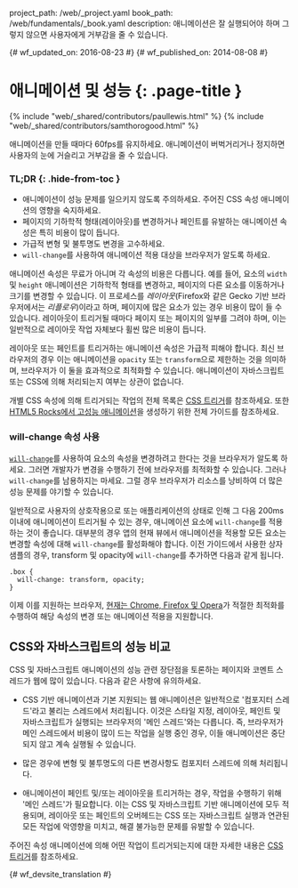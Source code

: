 project_path: /web/_project.yaml
book_path: /web/fundamentals/_book.yaml
description: 애니메이션은 잘 실행되어야 하며 그렇지 않으면 사용자에게 거부감을 줄 수 있습니다.

{# wf_updated_on: 2016-08-23 #}
{# wf_published_on: 2014-08-08 #}

# 애니메이션 및 성능 {: .page-title }

{% include "web/_shared/contributors/paullewis.html" %}
{% include "web/_shared/contributors/samthorogood.html" %}

애니메이션을 만들 때마다 60fps를 유지하세요. 애니메이션이 버벅거리거나 정지하면 사용자의 눈에 거슬리고 거부감을 줄 수 있습니다.

### TL;DR {: .hide-from-toc }
* 애니메이션이 성능 문제를 일으키지 않도록 주의하세요. 주어진 CSS 속성 애니메이션의 영향을 숙지하세요.
* 페이지의 기하학적 형태(레이아웃)를 변경하거나 페인트를 유발하는 애니메이션 속성은 특히 비용이 많이 듭니다.
* 가급적 변형 및 불투명도 변경을 고수하세요.
*  <code>will-change</code>를 사용하여 애니메이션 적용 대상을 브라우저가 알도록 하세요.


애니메이션 속성은 무료가 아니며 각 속성의 비용은 다릅니다. 예를 들어, 요소의 `width` 및 `height` 애니메이션은 기하학적 형태를 변경하고, 페이지의 다른 요소를 이동하거나 크기를 변경할 수 있습니다. 이 프로세스를 *레이아웃*(Firefox와 같은 Gecko 기반 브라우저에서는 *리플로우*)이라고 하며, 페이지에 많은 요소가 있는 경우 비용이 많이 들 수 있습니다. 레이아웃이 트리거될 때마다 페이지 또는 페이지의 일부를 그려야 하며, 이는 일반적으로 레이아웃 작업 자체보다 휠씬 많은 비용이 듭니다.

레이아웃 또는 페인트를 트리거하는 애니메이션 속성은 가급적 피해야 합니다. 최신 브라우저의 경우 이는 애니메이션을 `opacity` 또는 `transform`으로 제한하는 것을 의미하며, 브라우저가 이 둘을 효과적으로 최적화할 수 있습니다. 애니메이션이 자바스크립트 또는 CSS에 의해 처리되는지 여부는 상관이 없습니다.

개별 CSS 속성에 의해 트리거되는 작업의 전체 목록은 [CSS 트리거](http://csstriggers.com)를 참조하세요. 또한 [HTML5 Rocks에서 고성능 애니메이션](http://www.html5rocks.com/en/tutorials/speed/high-performance-animations/)을 생성하기 위한 전체 가이드를 참조하세요.

### will-change 속성 사용

[`will-change`](https://dev.w3.org/csswg/css-will-change/)를 사용하여 요소의 속성을 변경하려고 한다는 것을 브라우저가 알도록 하세요. 그러면 개발자가 변경을 수행하기 전에 브라우저를 최적화할 수 있습니다. 그러나 `will-change`를 남용하지는 마세요. 그럴 경우 브라우저가 리소스를 낭비하여 더 많은 성능 문제를 야기할 수 있습니다.

일반적으로 사용자의 상호작용으로 또는 애플리케이션의 상태로 인해 그 다음 200ms 이내에 애니메이션이 트리거될 수 있는 경우, 애니메이션 요소에 `will-change`를 적용하는 것이 좋습니다. 대부분의 경우 앱의 현재 뷰에서 애니메이션을 적용할 모든 요소는 변경할 속성에 대해 `will-change`를 활성화해야 합니다. 이전 가이드에서 사용한 상자 샘플의 경우, transform 및 opacity에 `will-change`를 추가하면 다음과 같게 됩니다.


    .box {
      will-change: transform, opacity;
    }
    

이제 이를 지원하는 브라우저, [현재는 Chrome, Firefox 및 Opera](http://caniuse.com/#feat=will-change)가 적절한 최적화를 수행하여 해당 속성의 변경 또는 애니메이션 적용을 지원합니다.

## CSS와 자바스크립트의 성능 비교

CSS 및 자바스크립트 애니메이션의 성능 관련 장단점을 토론하는 페이지와 코멘트 스레드가 웹에 많이 있습니다. 다음과 같은 사항에 유의하세요.

* CSS 기반 애니메이션과 기본 지원되는 웹 애니메이션은 일반적으로 '컴포지터 스레드'라고 불리는 스레드에서 처리됩니다. 이것은 스타일 지정, 레이아웃, 페인트 및 자바스크립트가 실행되는 브라우저의 '메인 스레드'와는 다릅니다. 즉, 브라우저가 메인 스레드에서 비용이 많이 드는 작업을 실행 중인 경우, 이들 애니메이션은 중단되지 않고 계속 실행될 수 있습니다.

* 많은 경우에 변형 및 불투명도의 다른 변경사항도 컴포지터 스레드에 의해 처리됩니다.

* 애니메이션이 페인트 및/또는 레이아웃을 트리거하는 경우, 작업을 수행하기 위해 '메인 스레드'가 필요합니다. 이는 CSS 및 자바스크립트 기반 애니메이션에 모두 적용되며, 레이아웃 또는 페인트의 오버헤드는 CSS 또는 자바스크립트 실행과 연관된 모든 작업에 악영향을 미치고, 해결 불가능한 문제를 유발할 수 있습니다.

주어진 속성 애니메이션에 의해 어떤 작업이 트리거되는지에 대한 자세한 내용은 [CSS 트리거](http://csstriggers.com)를 참조하세요.




{# wf_devsite_translation #}
